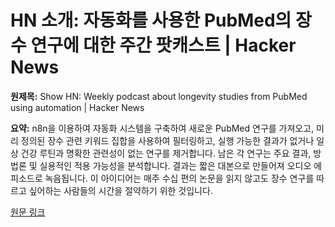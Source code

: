 # HN 소개: 자동화를 사용한 PubMed의 장수 연구에 대한 주간 팟캐스트 | Hacker News

**원제목:** Show HN: Weekly podcast about longevity studies from PubMed using automation | Hacker News

**요약:** n8n을 이용하여 자동화 시스템을 구축하여 새로운 PubMed 연구를 가져오고, 미리 정의된 장수 관련 키워드 집합을 사용하여 필터링하고, 실행 가능한 결과가 없거나 일상 건강 루틴과 명확한 관련성이 없는 연구를 제거합니다. 남은 각 연구는 주요 결과, 방법론 및 실용적인 적용 가능성을 분석합니다. 결과는 짧은 대본으로 만들어져 오디오 에피소드로 녹음됩니다. 이 아이디어는 매주 수십 편의 논문을 읽지 않고도 장수 연구를 따르고 싶어하는 사람들의 시간을 절약하기 위한 것입니다.

[원문 링크](https://news.ycombinator.com/item?id=44628167)
